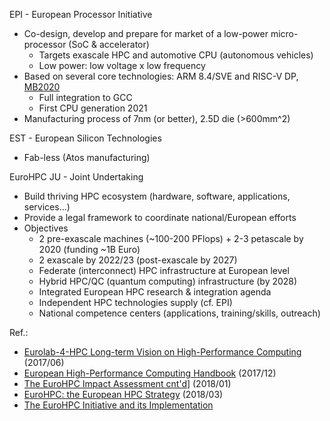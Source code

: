 

EPI - European Processor Initiative

* Co-design, develop and prepare for market of a low-power micro-processor (SoC & accelerator)
  - Targets exascale HPC and automotive CPU (autonomous vehicles)
  - Low power: low voltage x low frequency
* Based on several core technologies: ARM 8.4/SVE and RISC-V DP, [MB2020][10]
  - Full integration to GCC
  - First CPU generation 2021
* Manufacturing process of 7nm (or better), 2.5D die (>600mm^2)

EST - European Silicon Technologies

- Fab-less (Atos manufacturing)

EuroHPC JU - Joint Undertaking

* Build thriving HPC ecosystem (hardware, software, applications, services...)
* Provide a legal framework to coordinate national/European efforts
* Objectives
  - 2 pre-exascale machines (~100-200 PFlops) + 2-3 petascale by 2020 (funding ~1B Euro)
  - 2 exascale by 2022/23 (post-exascale by 2027)
  - Federate (interconnect) HPC infrastructure at European level
  - Hybrid HPC/QC (quantum computing) infrastructure (by 2028)
  - Integrated European HPC research & integration agenda
  - Independent HPC technologies supply (cf. EPI)
  - National competence centers (applications, training/skills, outreach)

Ref.:

* [Eurolab-4-HPC Long-term Vision on High-Performance Computing][14] (2017/06)
* [European High-Performance Computing Handbook][15] (2017/12)
* [The EuroHPC Impact Assessment cnt'd][13]] (2018/01)
* [EuroHPC: the European HPC Strategy][12] (2018/03)
* [The EuroHPC Initiative and its Implementation][11]


[01]: http://european-processor-initiative.com/
[09]: http://exanode.eu/
[10]: http://montblanc-project.eu/project/presentation#mont-blanc-2020-2017-2020
[11]: https://projektservice-mathematik.univie.ac.at/fileadmin/user_upload/p_projektservice_mathematik/PDFs/eurohpc_-_at_final.pdf
[12]: https://hpcuserforum.com/presentations/france2018/LFAtoHPCForumTeratec6-7March2018final.pdf
[13]: https://www.evropskyvyzkum.cz/cs/storage/1370debdf347a8e837366e61761928a15d51b0f0?uid=1370debdf347a8e837366e61761928a15d51b0f0
[14]: https://arxiv.org/pdf/1807.04521.pdf
[15]: http://www.etp4hpc.eu/pujades/files/European%20HPC%20Handbook%202017%20-%2020%20Dec%202017%20-%201.pdf
